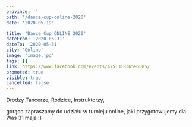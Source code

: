```yaml
---
province: ''
path: '/dance-cup-online-2020'
date: '2020-05-19'

title: 'Dance Cup ONLINE 2020'
dateFrom: '2020-05-31'
dateTo: '2020-05-31'
city: 'Online'
image: 'image.jpg'
tags: []
link: https://www.facebook.com/events/475131836595085/
promoted: true
visible: true
cancelled: false
---
```

Drodzy Tancerze, Rodzice, Instruktorzy,

gorąco zapraszamy do udziału w turnieju online, jaki przygotowujemy dla Was 31 maja :)
